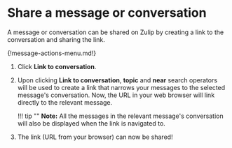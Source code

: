 # Share a message or conversation

A message or conversation can be shared on Zulip by creating
 a link to the conversation and sharing the link.

{!message-actions-menu.md!}

1. Click **Link to conversation**.

4. Upon clicking **Link to conversation**, **topic** and **near** search
 operators will be used to create a link that narrows your messages to the
 selected message's conversation. Now, the URL in your web browser will link
 directly to the relevant message.

    !!! tip ""
        **Note:** All the messages in the relevant message's conversation will
         also be displayed when the link is navigated to.


5. The link (URL from your browser) can now be shared!
